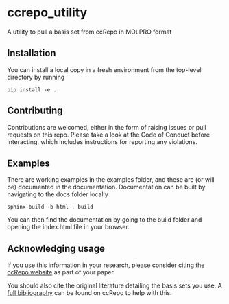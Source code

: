 # ccrepo_utility

A utility to pull a basis set from ccRepo in MOLPRO format

## Installation
   
You can install a local copy in a fresh environment from the top-level directory by running

    pip install -e .

## Contributing

Contributions are welcomed, either in the form of raising issues or pull requests on this repo. Please take a look at the Code of Conduct before interacting, which includes instructions for reporting any violations.

## Examples

There are working examples in the examples folder, and these are (or will be) documented in the documentation. Documentation can be built by navigating to the docs folder locally 

    sphinx-build -b html . build 

You can then find the documentation by going to the build folder and opening the index.html file in your browser.

## Acknowledging usage

If you use this information in your research, please consider citing the [ccRepo website](http://www.grant-hill.group.shef.ac.uk/ccrepo/index.html) as part of your paper.

You should also cite the original literature detailing the basis sets you use. A [full bibliography](http://www.grant-hill.group.shef.ac.uk/ccrepo/bib.html) can be found on ccRepo to help with this.
